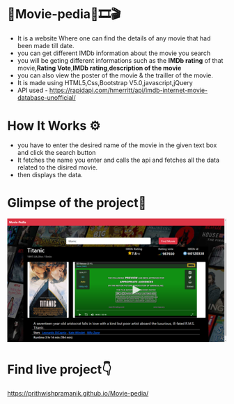 # 🎦Movie-pedia🎥🎞🎬
- It is a website Where one can find the details of any movie that had been made till date.
- you can get different IMDb information  about the movie you search
- you will be geting different informations such as the <b>IMDb rating</b> of that movie,<b>Rating Vote</b>,<b>IMDb rating</b>,<b>description of the movie</b>
- you can also view the poster of the movie & the trailler of the movie.
- It is made using HTML5,Css,Bootstrap V5.0,javascript,jQuery
- API used - https://rapidapi.com/hmerritt/api/imdb-internet-movie-database-unofficial/
# How It Works ⚙
- you have to enter the desired name of the movie in the given text box and click the search button 
- It fetches the name you enter and calls the api and fetches all the data related  to the disired movie.
- then displays the data.
# Glimpse of the project📸
<img src="Screenshot (295).png">

# Find live project👇
https://prithwishpramanik.github.io/Movie-pedia/


